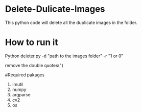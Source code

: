 # Delete-Dulicate-Images

This python code will delete all the duplicate images in the folder.

# How to run it

Python deleter.py -d "path to the images folder" -r "1 or 0"

remove the double quotes(")

#Required pakages

1. imutil
2. numpy
3. argparse
4. cv2
5. os
